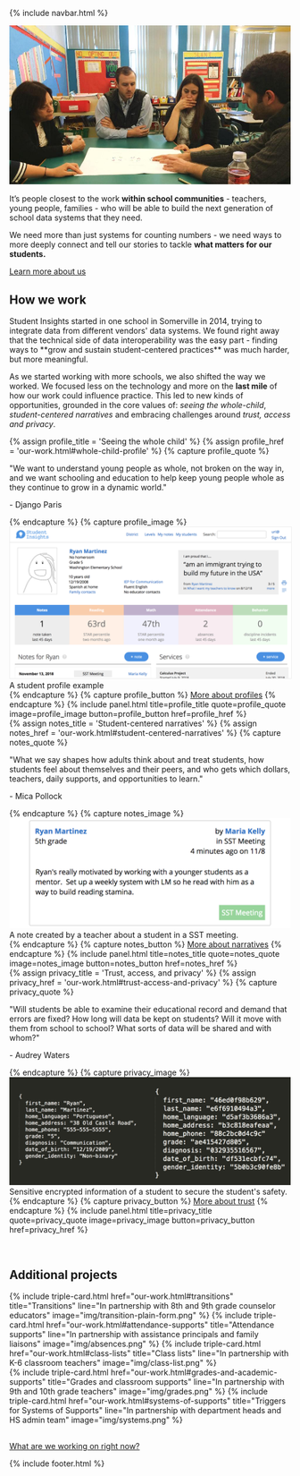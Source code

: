 {% include navbar.html %}

<section>
  <div class="Home-container">
    <div class="Home-image-container">
      <img src="img/teachers-working.jpg" alt="Teachers working together" class="Home-image" />
    </div>
    <div class="Home-text">
      <div>
        <p>It’s people closest to the work <b>within school communities</b> - teachers, young people, families - who will be able to build the next generation of school data systems that they need.</p>
        <p>We need more than just systems for counting numbers - we need ways to more deeply connect and tell our stories to tackle <b>what matters for our students.</b></p>
      </div>
      <div>
        <a href="about-us.html" class="btn Home-main-button">Learn more about us</a>
      </div>
    </div>
  </div>
</section>

<h2 style="margin-top: 30px;">How we work</h2>
Student Insights started in one school in Somerville in 2014, trying to integrate data from different vendors' data systems.  We found right away that the technical side of data interoperability was the easy part - finding ways to **grow and sustain student-centered practices** was much harder, but more meaningful.

As we started working with more schools, we also shifted the way we worked.  We focused less on the technology and more on the **last mile** of how our work could influence practice.  This led to new kinds of opportunities, grounded in the core values of: *seeing the whole-child*, *student-centered narratives* and embracing challenges around *trust, access and privacy*.



<section>
  {% assign profile_title = 'Seeing the whole child' %}
  {% assign profile_href = 'our-work.html#whole-child-profile' %}
  {% capture profile_quote %}
    <p>"We want to understand young people as whole, not broken on the way in, and we want schooling and education to help keep young people whole as they continue to grow in a dynamic world."<div>- Django Paris</div></p>
  {% endcapture %}
  {% capture profile_image %}
    <img src="img/profile-2.png" alt="A student profile example" style="border: 1px solid #eee;" />
      <div class="Home-image-caption">
        A student profile example
      </div>
  {% endcapture %}
  {% capture profile_button %}
    <a href="{{profile_href}}" class="btn">More about profiles</a>
  {% endcapture %}
  {% include panel.html title=profile_title quote=profile_quote image=profile_image button=profile_button href=profile_href %}
</section>

<section>
  {% assign notes_title = 'Student-centered narratives' %}
  {% assign notes_href = 'our-work.html#student-centered-narratives' %}
  {% capture notes_quote %}
    <p>"What we say shapes how adults think about and treat students, how students feel about themselves and their peers, and who gets which dollars, teachers, daily supports, and opportunities to learn."<div class="Home-quoted-person">- Mica Pollock</div></p>
  {% endcapture %}
  {% capture notes_image %}
    <img src="img/feed-simple.png" alt="A note about Ryan Martinez in 5th grade by Maria Kelly in SST Meeting 4 minutes ago on 11/8: &quot;Ryan's really motivated by working with a younger student as a mentor. Set up a weekly system with LM so he read with as a way to build reading stamina.&quot;"/>
      <div class="Home-image-caption">
        A note created by a teacher about a student in a SST meeting.
      </div>
  {% endcapture %}
  {% capture notes_button %}
    <a href="{{notes_href}}" class="btn">More about narratives</a>
  {% endcapture %}
  {% include panel.html title=notes_title quote=notes_quote image=notes_image button=notes_button href=notes_href %}
</section>

<section>
  {% assign privacy_title = 'Trust, access, and privacy' %}
  {% assign privacy_href = 'our-work.html#trust-access-and-privacy' %}
  {% capture privacy_quote %}
    <p>"Will students be able to examine their educational record and demand that errors are fixed?  How long will data be kept on students? Will it move with them from school to school?  What sorts of data will be shared and with whom?"<div class="Home-quoted-person">- Audrey Waters</div></p>
  {% endcapture %}
  {% capture privacy_image %}
    <div>
      <img src="img/data.png" alt="Sensitive encrypted information of a student to secure the student's safety."/>
      <div class="Home-image-caption">
        Sensitive encrypted information of a student to secure the student's safety.
      </div>
    </div>
  {% endcapture %}
  {% capture privacy_button %}
    <a href="{{privacy_href}}" class="btn">More about trust</a>
  {% endcapture %}
  {% include panel.html title=privacy_title quote=privacy_quote image=privacy_image button=privacy_button href=privacy_href %}
</section>

<section style="margin-top: 60px; margin-bottom: 30px;">
  <h2>Additional projects</h2>
  <div class="TripleCard-row">
    {% include triple-card.html href="our-work.html#transitions" title="Transitions" line="In partnership with 8th and 9th grade counselor educators" image="img/transition-plain-form.png" %}
    {% include triple-card.html href="our-work.html#attendance-supports" title="Attendance supports" line="In partnership with assistance principals and family liaisons" image="img/absences.png" %}
    {% include triple-card.html href="our-work.html#class-lists" title="Class lists" line="In partnership with K-6 classroom teachers" image="img/class-list.png" %}
  </div>
  <div class="TripleCard-row">
    {% include triple-card.html href="our-work.html#grades-and-academic-supports" title="Grades and classroom supports" line="In partnership with 9th and 10th grade teachers" image="img/grades.png" %}
    {% include triple-card.html href="our-work.html#systems-of-supports" title="Triggers for Systems of Supports" line="In partnership with department heads and HS admin team" image="img/systems.png" %}
    <div class="TripleCard-card TripleCard-empty"></div>
  </div>
</section>

<a href="updates.html" class="btn">What are we working on right now?</a>

{% include footer.html %}